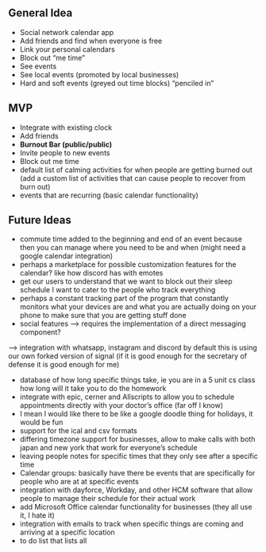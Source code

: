 ## General Idea
- Social network calendar app
- Add friends and find when everyone is free
- Link your personal calendars
- Block out “me time”
- See events
- See local events (promoted by local businesses)
- Hard and soft events (greyed out time blocks) “penciled in”

## MVP
- Integrate with existing clock
- Add friends
- **Burnout Bar (public/public)**
- Invite people to new events
- Block out me time
- default list of  calming activities for when people are getting burned out (add a custom list of activities that can cause people to recover from burn out)
- events that are recurring (basic calendar functionality)


## Future Ideas
- commute time added to the beginning and end of an event because then you can manage where you need to be and when (might need a google calendar integration)
- perhaps a marketplace for possible customization features for the calendar? like how discord has with emotes
- get our users to understand that we want to block out their sleep schedule I want to cater to the people who track everything
- perhaps a constant tracking part of the program that constantly monitors what your devices are and what you are actually doing on your phone to make sure that you are getting stuff done
- social features —> requires the implementation of a direct messaging component?

—> integration with whatsapp, instagram and discord by default this is using our own forked version of signal (if it is good enough for the secretary of defense it is good enough for me) 

- database of how long specific things take, ie you are in a 5 unit cs class how long will it take you to do the homework
- integrate with epic, cerner and Allscripts to allow you to schedule appointments directly with your doctor’s office (far off I know)
- I mean I would like there to be like a google doodle thing for holidays, it would be fun
- support for the ical and csv formats
- differing timezone support for businesses, allow to make calls with both japan and new york that work for everyone’s schedule
- leaving people notes for specific times  that they only see after a specific time
- Calendar groups: basically have there be events that are specifically for people who are at at specific events
- integration with dayforce, Workday, and other HCM software that allow people to manage their schedule for their actual work
- add Microsoft Office calendar functionality for businesses (they all use it, I hate it)
- integration with emails to track when specific things are coming and arriving at a specific location
- to do list that lists all
